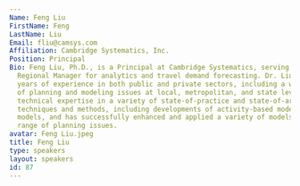 ```yaml
---
Name: Feng Liu
FirstName: Feng
LastName: Liu
Email: fliu@camsys.com
Affiliation: Cambridge Systematics, Inc.
Position: Principal
Bio: Feng Liu, Ph.D., is a Principal at Cambridge Systematics, serving as the Mid-Atlantic
  Regional Manager for analytics and travel demand forecasting. Dr. Liu had thirty
  years of experience in both public and private sectors, including a wide spectrum
  of planning and modeling issues at local, metropolitan, and state levels. He has
  technical expertise in a variety of state-of-practice and state-of-art modeling
  techniques and methods, including developments of activity-based models and trip-based
  models, and has successfully enhanced and applied a variety of models to a wide
  range of planning issues.
avatar: Feng Liu.jpeg
title: Feng Liu
type: speakers
layout: speakers
id: 87
---
```

